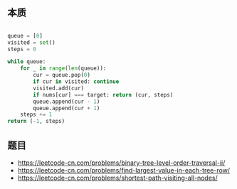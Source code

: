 ## 本质

```py

queue = [0]
visited = set()
steps = 0

while queue:
    for _ in range(len(queue)):
        cur = queue.pop(0)
        if cur in visited: continue
        visited.add(cur)
        if nums[cur] === target: return (cur, steps)
        queue.append(cur - 1)
        queue.append(cur + 1)
    steps += 1
return (-1, steps)

```

## 题目

- https://leetcode-cn.com/problems/binary-tree-level-order-traversal-ii/
- https://leetcode-cn.com/problems/find-largest-value-in-each-tree-row/
- https://leetcode-cn.com/problems/shortest-path-visiting-all-nodes/
